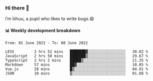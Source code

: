 ### Hi there 👋
I’m liihuu, a pupil who likes to write bugs.😄


#### 📊 Weekly development breakdown
<!--START_SECTION:waka-->

```text
From: 01 June 2022 - To: 08 June 2022

LESS         2 hrs 52 mins   ███████▓░░░░░░░░░░░░░░░░░   30.02 %
JavaScript   2 hrs 50 mins   ███████▒░░░░░░░░░░░░░░░░░   29.67 %
TypeScript   2 hrs 2 mins    █████▒░░░░░░░░░░░░░░░░░░░   21.35 %
Markdown     57 mins         ██▓░░░░░░░░░░░░░░░░░░░░░░   10.05 %
Vue.js       28 mins         █▒░░░░░░░░░░░░░░░░░░░░░░░   04.91 %
JSON         10 mins         ▒░░░░░░░░░░░░░░░░░░░░░░░░   01.88 %
```

<!--END_SECTION:waka-->

<!--
**liihuu/liihuu** is a ✨ _special_ ✨ repository because its `README.md` (this file) appears on your GitHub profile.

Here are some ideas to get you started:

- 🔭 I’m currently working on ...
- 🌱 I’m currently learning ...
- 👯 I’m looking to collaborate on ...
- 🤔 I’m looking for help with ...
- 💬 Ask me about ...
- 📫 How to reach me: ...
- 😄 Pronouns: ...
- ⚡ Fun fact: ...
-->
